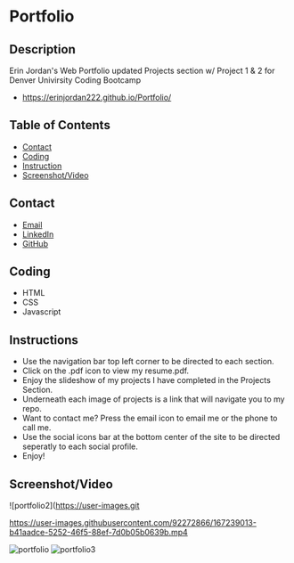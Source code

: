 # Portfolio

## Description
Erin Jordan's Web Portfolio updated Projects section w/ Project 1 & 2 for Denver Univirsity Coding Bootcamp
* https://erinjordan222.github.io/Portfolio/
## Table of Contents
* [Contact](#Contact)
* [Coding](#Coding)
* [Instruction](#Instruction)
* [Screenshot/Video](#Screenshot/Video)
## Contact
* <a href="https://erinjordan2790@gmail.com">Email</a> <br>
* <a href="https://www.linkedin.com/in/erin-jordan-b04210223/">LinkedIn</a> <br>
* <a href="https://github.com/ErinJordan222">GitHub</a> <br>
## Coding
* HTML
* CSS
* Javascript
## Instructions
* Use the navigation bar top left corner to be directed to each section.
* Click on the .pdf icon to view my resume.pdf.
* Enjoy the slideshow of my projects I have completed in the Projects Section.
* Underneath each image of projects is a link that will navigate you to my repo.
* Want to contact me? Press the email icon to email me or the phone to call me.
* Use the social icons bar at the bottom center of the site to be directed seperatly to each social profile.
* Enjoy!
## Screenshot/Video

![portfolio2](https://user-images.git

https://user-images.githubusercontent.com/92272866/167239013-b41aadce-5252-46f5-88ef-7d0b05b0639b.mp4


![portfolio](https://user-images.githubusercontent.com/92272866/167238802-9314c9f3-ddd9-414b-a1f8-b7c3490f8f32.png)
![portfolio3](https://user-images.githubusercontent.com/92272866/167238807-d36a01a0-bb69-4e18-bc50-893fd222928b.png)
